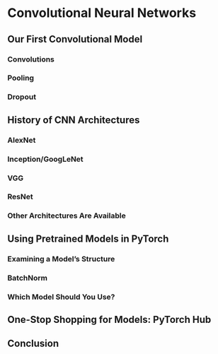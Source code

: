 # Convolutional Neural Networks

## Our First Convolutional Model

### Convolutions

### Pooling

### Dropout

## History of CNN Architectures

### AlexNet

### Inception/GoogLeNet

### VGG

### ResNet

### Other Architectures Are Available

## Using Pretrained Models in PyTorch

### Examining a Model’s Structure

### BatchNorm

### Which Model Should You Use?

## One-Stop Shopping for Models: PyTorch Hub

## Conclusion
